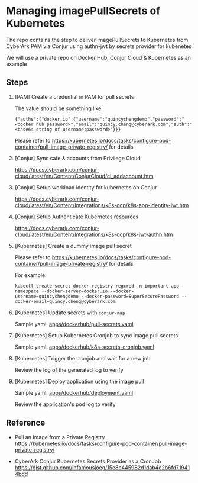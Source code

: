 # Managing imagePullSecrets of Kubernetes

The repo contains the step to deliver imagePullSecrets to Kubernetes from CyberArk PAM via Conjur using authn-jwt by secrets provider for kubenetes

We will use a private repo on Docker Hub, Conjur Cloud & Kubernetes as an example

## Steps

1. [PAM] Create a credential in PAM for pull secrets
   
   The value should be something like:
   ```
   {"auths":{"docker.io":{"username":"quincychengdemo","password":"<docker hub password>","email":"quincy.cheng@cyberark.com","auth":"<base64 string of username:password>"}}} 
   ```
   Please refer to https://kubernetes.io/docs/tasks/configure-pod-container/pull-image-private-registry/ for details
   
2. [Conjur] Sync safe & accounts from Privilege Cloud
   
   https://docs.cyberark.com/conjur-cloud/latest/en/Content/ConjurCloud/cl_addaccount.htm

3. [Conjur] Setup workload identity for kubernetes on Conjur
   
   https://docs.cyberark.com/conjur-cloud/latest/en/Content/Integrations/k8s-ocp/k8s-app-identity-jwt.htm

4. [Conjur] Setup Authenticate Kubernetes resources
   
   https://docs.cyberark.com/conjur-cloud/latest/en/Content/Integrations/k8s-ocp/k8s-jwt-authn.htm

5. [Kubernetes] Create a dummy image pull secret

   Please refer to https://kubernetes.io/docs/tasks/configure-pod-container/pull-image-private-registry/ for details
   
   For example:
   ```
   kubectl create secret docker-registry regcred -n important-app-namespace --docker-server=docker.io --docker-username=quincychengdemo --docker-password=SuperSecurePassword --docker-email=quincy.cheng@cyberark.com
   ```
   
6. [Kubernetes] Update secrets with `conjur-map`
   
    Sample yaml:  [apps/dockerhub/pull-secrets.yaml](https://github.com/conjurdemos/apj-secrets/blob/master/apps/dockerhub/pull-secrets.yaml)

7. [Kubernetes] Setup Kubernetes Cronjob to sync image pull secrets 
   
   Sample yaml:  [apps/dockerhub/k8s-secrets-cronjob.yaml](https://github.com/conjurdemos/apj-secrets/blob/master/apps/dockerhub/k8s-secrets-cronjob.yaml)

8. [Kubernetes] Trigger the cronjob and wait for a new job
   
   Review the log of the generated log to verify

9. [Kubernetes] Deploy application using the image pull 

   Sample yaml: [apps/dockerhub/deployment.yaml](https://github.com/conjurdemos/apj-secrets/blob/master/apps/dockerhub/deployment.yaml)

   Review the application's pod log to verify

## Reference
- Pull an Image from a Private Registry
  https://kubernetes.io/docs/tasks/configure-pod-container/pull-image-private-registry/

- CyberArk Conjur Kubernetes Secrets Provider as a CronJob
  https://gist.github.com/infamousjoeg/15e8c445982d1dab4e2b6fd719414bdd

